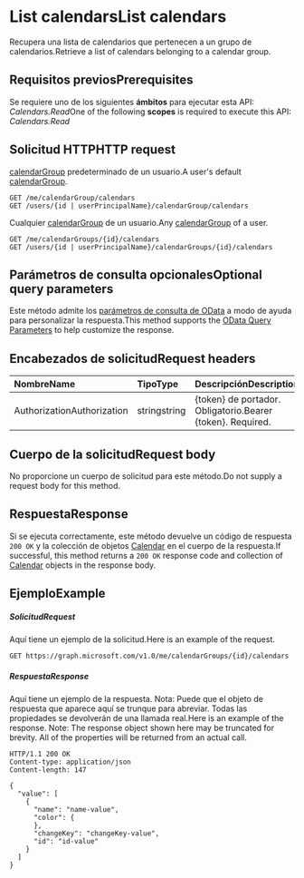 # <a name="list-calendars"></a><span data-ttu-id="3695a-101">List calendars</span><span class="sxs-lookup"><span data-stu-id="3695a-101">List calendars</span></span>

<span data-ttu-id="3695a-102">Recupera una lista de calendarios que pertenecen a un grupo de calendarios.</span><span class="sxs-lookup"><span data-stu-id="3695a-102">Retrieve a list of calendars belonging to a calendar group.</span></span>
## <a name="prerequisites"></a><span data-ttu-id="3695a-103">Requisitos previos</span><span class="sxs-lookup"><span data-stu-id="3695a-103">Prerequisites</span></span>
<span data-ttu-id="3695a-104">Se requiere uno de los siguientes **ámbitos** para ejecutar esta API: _Calendars.Read_</span><span class="sxs-lookup"><span data-stu-id="3695a-104">One of the following **scopes** is required to execute this API: _Calendars.Read_</span></span>
## <a name="http-request"></a><span data-ttu-id="3695a-105">Solicitud HTTP</span><span class="sxs-lookup"><span data-stu-id="3695a-105">HTTP request</span></span>
<!-- { "blockType": "ignored" } -->
<span data-ttu-id="3695a-106">[calendarGroup](../resources/calendargroup.md) predeterminado de un usuario.</span><span class="sxs-lookup"><span data-stu-id="3695a-106">A user's default [calendarGroup](../resources/calendargroup.md).</span></span>
```http
GET /me/calendarGroup/calendars
GET /users/{id | userPrincipalName}/calendarGroup/calendars
```
<span data-ttu-id="3695a-107">Cualquier [calendarGroup](../resources/calendargroup.md) de un usuario.</span><span class="sxs-lookup"><span data-stu-id="3695a-107">Any [calendarGroup](../resources/calendargroup.md) of a user.</span></span>
```http
GET /me/calendarGroups/{id}/calendars
GET /users/{id | userPrincipalName}/calendarGroups/{id}/calendars
```
## <a name="optional-query-parameters"></a><span data-ttu-id="3695a-108">Parámetros de consulta opcionales</span><span class="sxs-lookup"><span data-stu-id="3695a-108">Optional query parameters</span></span>
<span data-ttu-id="3695a-109">Este método admite los [parámetros de consulta de OData](http://developer.microsoft.com/en-us/graph/docs/overview/query_parameters) a modo de ayuda para personalizar la respuesta.</span><span class="sxs-lookup"><span data-stu-id="3695a-109">This method supports the [OData Query Parameters](http://developer.microsoft.com/en-us/graph/docs/overview/query_parameters) to help customize the response.</span></span>
## <a name="request-headers"></a><span data-ttu-id="3695a-110">Encabezados de solicitud</span><span class="sxs-lookup"><span data-stu-id="3695a-110">Request headers</span></span>
| <span data-ttu-id="3695a-111">Nombre</span><span class="sxs-lookup"><span data-stu-id="3695a-111">Name</span></span>       | <span data-ttu-id="3695a-112">Tipo</span><span class="sxs-lookup"><span data-stu-id="3695a-112">Type</span></span> | <span data-ttu-id="3695a-113">Descripción</span><span class="sxs-lookup"><span data-stu-id="3695a-113">Description</span></span>|
|:-----------|:------|:----------|
| <span data-ttu-id="3695a-114">Authorization</span><span class="sxs-lookup"><span data-stu-id="3695a-114">Authorization</span></span>  | <span data-ttu-id="3695a-115">string</span><span class="sxs-lookup"><span data-stu-id="3695a-115">string</span></span>  | <span data-ttu-id="3695a-p101">{token} de portador. Obligatorio.</span><span class="sxs-lookup"><span data-stu-id="3695a-p101">Bearer {token}. Required.</span></span> |

## <a name="request-body"></a><span data-ttu-id="3695a-118">Cuerpo de la solicitud</span><span class="sxs-lookup"><span data-stu-id="3695a-118">Request body</span></span>
<span data-ttu-id="3695a-119">No proporcione un cuerpo de solicitud para este método.</span><span class="sxs-lookup"><span data-stu-id="3695a-119">Do not supply a request body for this method.</span></span>

## <a name="response"></a><span data-ttu-id="3695a-120">Respuesta</span><span class="sxs-lookup"><span data-stu-id="3695a-120">Response</span></span>

<span data-ttu-id="3695a-121">Si se ejecuta correctamente, este método devuelve un código de respuesta `200 OK` y la colección de objetos [Calendar](../resources/calendar.md) en el cuerpo de la respuesta.</span><span class="sxs-lookup"><span data-stu-id="3695a-121">If successful, this method returns a `200 OK` response code and collection of [Calendar](../resources/calendar.md) objects in the response body.</span></span>
## <a name="example"></a><span data-ttu-id="3695a-122">Ejemplo</span><span class="sxs-lookup"><span data-stu-id="3695a-122">Example</span></span>
##### <a name="request"></a><span data-ttu-id="3695a-123">Solicitud</span><span class="sxs-lookup"><span data-stu-id="3695a-123">Request</span></span>
<span data-ttu-id="3695a-124">Aquí tiene un ejemplo de la solicitud.</span><span class="sxs-lookup"><span data-stu-id="3695a-124">Here is an example of the request.</span></span>
<!-- {
  "blockType": "request",
  "name": "get_calendars"
}-->
```http
GET https://graph.microsoft.com/v1.0/me/calendarGroups/{id}/calendars
```
##### <a name="response"></a><span data-ttu-id="3695a-125">Respuesta</span><span class="sxs-lookup"><span data-stu-id="3695a-125">Response</span></span>
<span data-ttu-id="3695a-p102">Aquí tiene un ejemplo de la respuesta. Nota: Puede que el objeto de respuesta que aparece aquí se trunque para abreviar. Todas las propiedades se devolverán de una llamada real.</span><span class="sxs-lookup"><span data-stu-id="3695a-p102">Here is an example of the response. Note: The response object shown here may be truncated for brevity. All of the properties will be returned from an actual call.</span></span>
<!-- {
  "blockType": "response",
  "truncated": true,
  "@odata.type": "microsoft.graph.calendar",
  "isCollection": true
} -->
```http
HTTP/1.1 200 OK
Content-type: application/json
Content-length: 147

{
  "value": [
    {
      "name": "name-value",
      "color": {
      },
      "changeKey": "changeKey-value",
      "id": "id-value"
    }
  ]
}
```

<!-- uuid: 8fcb5dbc-d5aa-4681-8e31-b001d5168d79
2015-10-25 14:57:30 UTC -->
<!-- {
  "type": "#page.annotation",
  "description": "List calendars",
  "keywords": "",
  "section": "documentation",
  "tocPath": ""
}-->
